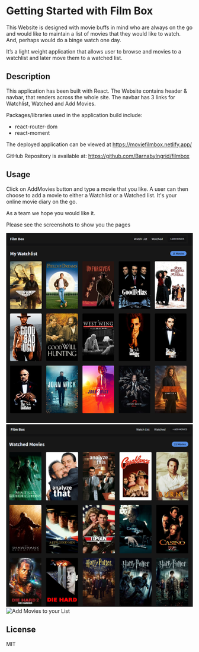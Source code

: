 # Getting Started with Film Box

This Website is designed with movie buffs in mind who are always on the go and would like to maintain a list of movies that they would like to watch. And, perhaps would do a binge watch one day.

It’s a light weight application that allows user to browse and movies to a watchlist and later move them to a watched list.

## Description

This application has been built with React.
The Website contains header & navbar, that renders across the whole site. The navbar has 3 links for Watchlist, Watched and Add Movies.

Packages/libraries used in the application build include:

- react-router-dom
- react-moment

The deployed application can be viewed at <https://moviefilmbox.netlify.app/>

GitHub Repository is available at: <https://github.com/BarnabyIngrid/filmbox>

## Usage

Click on AddMovies button and type a movie that you like.
A user can then choose to add a movie to either a Watchlist or a Watched list.
It's your online movie diary on the go.

As a team we hope you would like it.

Please see the screenshots to show you the pages

![Watch List](/src/WatchList.png)
![Watched List](/src/WatchedList.png)
![Add Movies to your List](/src/WatchList.png.png)

## License

MIT
